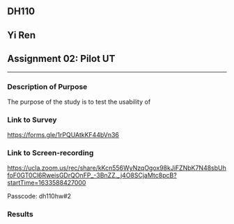 ## DH110 
## Yi Ren
## Assignment 02: Pilot UT
---
### Description of Purpose 
The purpose of the study is to test the usability of 

### Link to Survey
https://forms.gle/1rPQUAtkKF44bVn36

### Link to Screen-recording 
https://ucla.zoom.us/rec/share/kKcn556WyNzqOgox98kJiFZNbK7N48sbUhfoF0GT0Cl6RweisGDrQOnFP_-3BnZZ._j4O8SCjaMtc8pcB?startTime=1633588427000 

Passcode: dh110hw#2

### Results 

